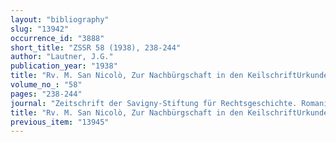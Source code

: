 ```yaml
---
layout: "bibliography"
slug: "13942"
occurrence_id: "3888"
short_title: "ZSSR 58 (1938), 238-244"
author: "Lautner, J.G."
publication_year: "1938"
title: "Rv. M. San Nicolò, Zur Nachbürgschaft in den KeilschriftUrkunden und in den gräko-ägyptischen Papyri"
volume_no_: "58"
pages: "238-244"
journal: "Zeitschrift der Savigny-Stiftung für Rechtsgeschichte. Romanistische Abteilung."
title: "Rv. M. San Nicolò, Zur Nachbürgschaft in den KeilschriftUrkunden und in den gräko-ägyptischen Papyri"
previous_item: "13945"
---
```

